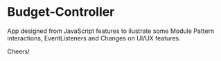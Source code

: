# Budget-Controller

App designed from JavaScript features to ilustrate some Module Pattern interactions, EventListeners and Changes on UI/UX features.

Cheers!
